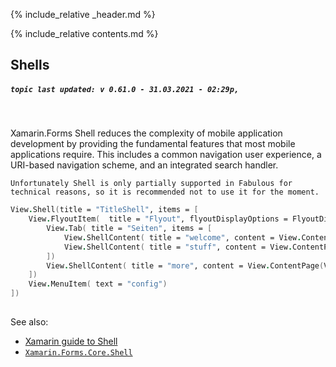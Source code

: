 {% include_relative _header.md %}

{% include_relative contents.md %}

Shells 
------
##### `topic last updated: v 0.61.0 - 31.03.2021 - 02:29p,`
<br /> 

Xamarin.Forms Shell reduces the complexity of mobile application development by providing the fundamental features that most mobile applications require. This includes a common navigation user experience, a URI-based navigation scheme, and an integrated search handler.

`Unfortunately Shell is only partially supported in Fabulous for technical reasons, so it is recommended not to use it for the moment.`

```fsharp     
View.Shell(title = "TitleShell", items = [
    View.FlyoutItem(  title = "Flyout", flyoutDisplayOptions = FlyoutDisplayOptions.AsMultipleItems, items = [
        View.Tab( title = "Seiten", items = [
            View.ShellContent( title = "welcome", content = View.ContentPage(View.Label("welcome ...")))                    
            View.ShellContent( title = "stuff", content = View.ContentPage(View.Label("stuff ...")))
        ])   
        View.ShellContent( title = "more", content = View.ContentPage(View.Label("more stuff ...")))
    ])
    View.MenuItem( text = "config")
])   
  
```

See also:

* [Xamarin guide to Shell](https://docs.microsoft.com/en-us/xamarin/xamarin-forms/app-fundamentals/shell)
* [`Xamarin.Forms.Core.Shell`](https://docs.microsoft.com/en-us/dotnet/api/xamarin.forms.shell)